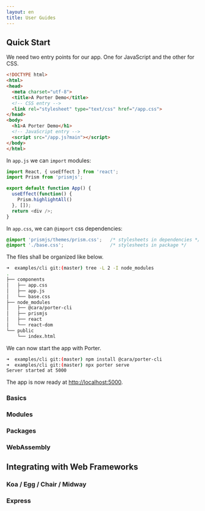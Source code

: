```yaml
---
layout: en
title: User Guides
---
```


## Quick Start

We need two entry points for our app. One for JavaScript and the other for CSS.

```html
<!DOCTYPE html>
<html>
<head>
  <meta charset="utf-8">
  <title>A Porter Demo</title>
  <!-- CSS entry -->
  <link rel="stylesheet" type="text/css" href="/app.css">
</head>
<body>
  <h1>A Porter Demo</h1>
  <!-- JavaScript entry -->
  <script src="/app.js?main"></script>
</body>
</html>
```

In `app.js` we can `import` modules:

```js
import React, { useEffect } from 'react';
import Prism from 'prismjs';

export default function App() {
  useEffect(function() {
    Prism.highlightAll()
  }, []);
  return <div />;
}
```

In `app.css`, we can `@import` css dependencies:

```css
@import 'prismjs/themes/prism.css';   /* stylesheets in dependencies */
@import './base.css';                 /* stylesheets in package */
```

The files shall be organized like below.

```bash
➜  examples/cli git:(master) tree -L 2 -I node_modules
.
├── components
│   ├── app.css
│   ├── app.js
│   └── base.css
├── node_modules
│   ├── @cara/porter-cli
│   ├── prismjs
│   ├── react
│   └── react-dom
└── public
    └── index.html
```

We can now start the app with Porter.

```bash
➜  examples/cli git:(master) npm install @cara/porter-cli
➜  examples/cli git:(master) npx porter serve
Server started at 5000
```

The app is now ready at <http://localhost:5000>.

### Basics

### Modules

### Packages

### WebAssembly

## Integrating with Web Frameworks

### Koa / Egg / Chair / Midway

### Express
